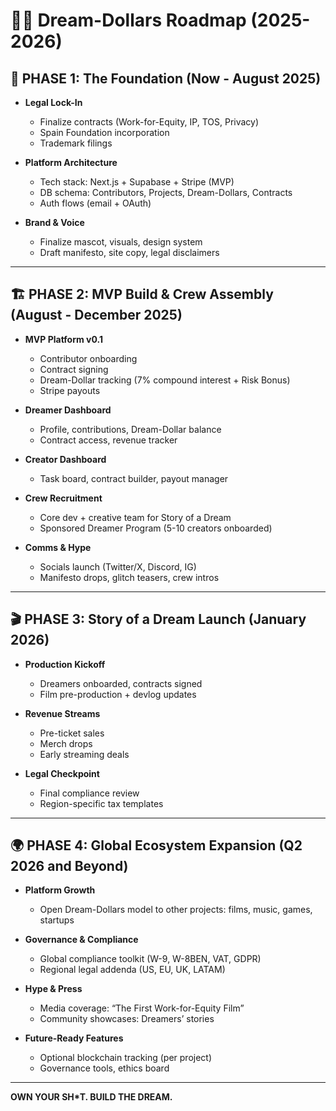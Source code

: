 # 🏴‍☠️ Dream-Dollars Roadmap (2025-2026)

## 🚀 PHASE 1: The Foundation (Now - August 2025)

- **Legal Lock-In**
  - Finalize contracts (Work-for-Equity, IP, TOS, Privacy)
  - Spain Foundation incorporation
  - Trademark filings

- **Platform Architecture**
  - Tech stack: Next.js + Supabase + Stripe (MVP)
  - DB schema: Contributors, Projects, Dream-Dollars, Contracts
  - Auth flows (email + OAuth)

- **Brand & Voice**
  - Finalize mascot, visuals, design system
  - Draft manifesto, site copy, legal disclaimers

---

## 🏗️ PHASE 2: MVP Build & Crew Assembly (August - December 2025)

- **MVP Platform v0.1**
  - Contributor onboarding
  - Contract signing
  - Dream-Dollar tracking (7% compound interest + Risk Bonus)
  - Stripe payouts

- **Dreamer Dashboard**
  - Profile, contributions, Dream-Dollar balance
  - Contract access, revenue tracker

- **Creator Dashboard**
  - Task board, contract builder, payout manager

- **Crew Recruitment**
  - Core dev + creative team for Story of a Dream
  - Sponsored Dreamer Program (5-10 creators onboarded)

- **Comms & Hype**
  - Socials launch (Twitter/X, Discord, IG)
  - Manifesto drops, glitch teasers, crew intros

---

## 🎬 PHASE 3: Story of a Dream Launch (January 2026)

- **Production Kickoff**
  - Dreamers onboarded, contracts signed
  - Film pre-production + devlog updates

- **Revenue Streams**
  - Pre-ticket sales
  - Merch drops
  - Early streaming deals

- **Legal Checkpoint**
  - Final compliance review
  - Region-specific tax templates

---

## 🌍 PHASE 4: Global Ecosystem Expansion (Q2 2026 and Beyond)

- **Platform Growth**
  - Open Dream-Dollars model to other projects: films, music, games, startups

- **Governance & Compliance**
  - Global compliance toolkit (W-9, W-8BEN, VAT, GDPR)
  - Regional legal addenda (US, EU, UK, LATAM)

- **Hype & Press**
  - Media coverage: “The First Work-for-Equity Film”
  - Community showcases: Dreamers’ stories

- **Future-Ready Features**
  - Optional blockchain tracking (per project)
  - Governance tools, ethics board

---

**OWN YOUR SH*T. BUILD THE DREAM.**
